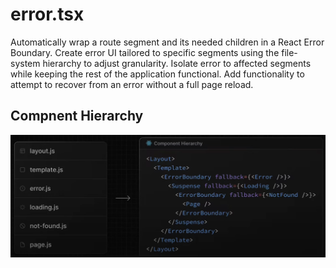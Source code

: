 # error.tsx

Automatically wrap a route segment and its needed children in a React Error Boundary. Create error UI tailored to specific segments using the file-system hierarchy to adjust granularity. Isolate error to affected segments while keeping the rest of the application functional. Add functionality to attempt to recover from an error without a full page reload.

## Compnent Hierarchy

![Structure of hierarchy](24_error_handling_component_hierarchy.png)
